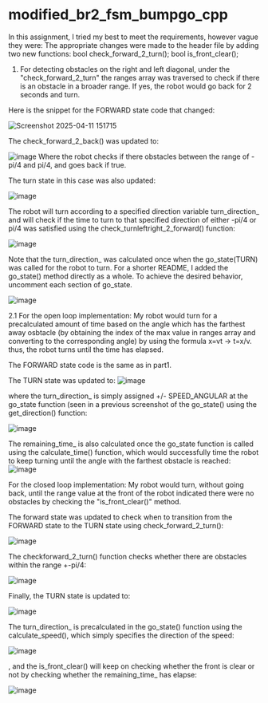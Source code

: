 # modified_br2_fsm_bumpgo_cpp

In this assignment, I tried my best to meet the requirements, however vague they were:
The appropriate changes were made to the header file by adding two new functions:
  bool check_forward_2_turn();
  bool is_front_clear();
  
1. For detecting obstacles on the right and left diagonal, under the "check_forward_2_turn" the ranges array was traversed to check if there is an obstacle in a broader range. If yes, the robot would go back for 2 seconds and turn.

Here is the snippet for the FORWARD state code that changed: 
  
![Screenshot 2025-04-11 151715](https://github.com/user-attachments/assets/c234ec09-7f10-4e94-b8bc-4300a9b0aa67)

The check_forward_2_back() was updated to:

![image](https://github.com/user-attachments/assets/a072548f-122e-4ea7-a737-3f15e397d030)
Where the robot checks if there obstacles between the range of -pi/4 and pi/4, and goes back if true.

The turn state in this case was also updated:

![image](https://github.com/user-attachments/assets/f302cb67-2b08-408a-a662-e7e5c8e27024)

The robot will turn according to a specified direction variable turn_direction_ and will check if the time to turn to that specified direction of either -pi/4 or pi/4 was satisfied using the check_turnleftright_2_forward() function:

![image](https://github.com/user-attachments/assets/164e4d7f-80af-4520-ad54-c5e44711c9f2)

Note that the turn_direction_ was calculated once when the go_state(TURN) was called for the robot to turn. For a shorter README, I added the go_state() method directly as a whole. To achieve the desired behavior,
uncomment each section of go_state.

![image](https://github.com/user-attachments/assets/747db8ef-7060-4304-89ea-d76ed2ba62e8)


2.1 For the open loop implementation:
  My robot would turn for a precalculated amount of time based on the angle which has the farthest away osbtacle (by obtaining the index of the max value in ranges array and converting to the corresponding angle)   by using the formula x=vt -> t=x/v. thus, the robot turns until the time has elapsed. 

  The FORWARD state code is the same as in part1.

  The TURN state was updated to:
  ![image](https://github.com/user-attachments/assets/f93e5ad0-6a94-4a8f-a39d-2f59e530f6d5)

  where the turn_direction_ is simply assigned +/- SPEED_ANGULAR at the go_state function (seen in a previous screenshot of the go_state() using the get_direction() function:

  ![image](https://github.com/user-attachments/assets/7885c607-533a-4a98-af37-249a157035bf)

  The remaining_time_ is also calculated once the go_state function is called using the calculate_time() function, which would successfully time the robot to keep turning until the angle with the farthest obstacle
  is reached:
  ![image](https://github.com/user-attachments/assets/fb23ec50-b96d-43a8-bbbe-c4735f86147a)

For the closed loop implementation: 
  My robot would turn, without going back, until the range value at the front of the robot indicated there were no obstacles by checking the "is_front_clear()" method.
 
  The forward state was updated to check when to transition from the FORWARD state to the TURN state using check_forward_2_turn():
  
  ![image](https://github.com/user-attachments/assets/21477e04-be84-4973-be05-7f33a175c880)

  The checkforward_2_turn() function checks whether there are obstacles within the range +-pi/4:

  ![image](https://github.com/user-attachments/assets/d9ffd936-349e-45bd-8da2-63b881cc6a34)

  Finally, the TURN state is updated to:

  ![image](https://github.com/user-attachments/assets/3ff098b8-d099-4f21-bcc6-1d4c5a902dd8)


  The turn_direction_ is precalculated in the go_state() function using the calculate_speed(), which simply specifies the direction of the speed:
  
  ![image](https://github.com/user-attachments/assets/7bb6e477-2cd0-4075-a462-dfa4aa2c1849)

  , and the is_front_clear() will keep on checking whether the front is clear or not by checking whether the remaining_time_ has elapse:

  ![image](https://github.com/user-attachments/assets/8bf81af6-1d7f-4d0c-bb5c-b1fe0e94c904)
